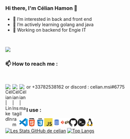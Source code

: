 ### Hi there, I'm Célian Hamon 👋

[//]: <> ()

- 👀 I’m interested in back and front end
- 🌱 I’m actively learning golang and java
- 🚸 Working on backend for Engie IT 

<br />

![](https://komarev.com/ghpvc/?username=celian-hamon&color=brightgreen)

### 📫 How to reach me : 

<br />

[<img align="left" alt="Célian | LinkedIn" width="22px" src="https://cdn.jsdelivr.net/npm/simple-icons@v3/icons/linkedin.svg" />][linkedin]
[<img align="left" alt="Célian | Instagram" width="22px" src="https://cdn.jsdelivr.net/npm/simple-icons@v3/icons/instagram.svg" />][instagram]
[<img align="left" alt="Célian | mail" width="22px" src="https://cdn.jsdelivr.net/npm/simple-icons@v3/icons/gmail.svg" />][mail]
or +33782538162 or discord : celian.msi#6775

<br />

### I use :

[<img align="left" alt="Visual Studio Code" width="26px" src="https://raw.githubusercontent.com/github/explore/80688e429a7d4ef2fca1e82350fe8e3517d3494d/topics/visual-studio-code/visual-studio-code.png" />][github]
[<img align="left" alt="HTML5" width="26px" src="https://raw.githubusercontent.com/github/explore/80688e429a7d4ef2fca1e82350fe8e3517d3494d/topics/html/html.png" />][github]
[<img align="left" alt="CSS3" width="26px" src="https://raw.githubusercontent.com/github/explore/80688e429a7d4ef2fca1e82350fe8e3517d3494d/topics/css/css.png" />][github]
[<img align="left" alt="JavaScript" width="26px" src="https://raw.githubusercontent.com/github/explore/80688e429a7d4ef2fca1e82350fe8e3517d3494d/topics/javascript/javascript.png" />][github]
[<img align="left" alt="SQL" width="26px" src="https://raw.githubusercontent.com/github/explore/80688e429a7d4ef2fca1e82350fe8e3517d3494d/topics/sql/sql.png" />][github]
[<img align="left" alt="Git" width="26px" src="https://raw.githubusercontent.com/github/explore/80688e429a7d4ef2fca1e82350fe8e3517d3494d/topics/git/git.png" />][github]
[<img align="left" alt="GitHub" width="26px" src="https://raw.githubusercontent.com/github/explore/78df643247d429f6cc873026c0622819ad797942/topics/github/github.png" />][github]
[<img align="left" alt="Terminal" width="26px" src="https://raw.githubusercontent.com/github/explore/80688e429a7d4ef2fca1e82350fe8e3517d3494d/topics/terminal/terminal.png" />][github]
[<img align="left" alt="linux" width="26px" src="https://raw.githubusercontent.com/github/explore/80688e429a7d4ef2fca1e82350fe8e3517d3494d/topics/linux/linux.png" />][github]


<br />


[![Les Stats GitHub de celian](https://github-readme-stats.vercel.app/api?username=celian-hamon&count_private=true&theme=radical&show_icons=true)](https://github.com/skelletondude/)
[![Top Langs](https://github-readme-stats.vercel.app/api/top-langs/?username=celian-hamon&layout=compact)](https://github.com/celian-hamon)


[github]: https://github.com/skelletondude
[discord]: https://discord.gg/EbFVbBFc
[instagram]: https://instagram.com/celian._._
[linkedin]: https://linkedin.com/in/célian-hamon
[mail]: mailto://hamoncelian@gmail.com
[phone]: tel://33782538162
